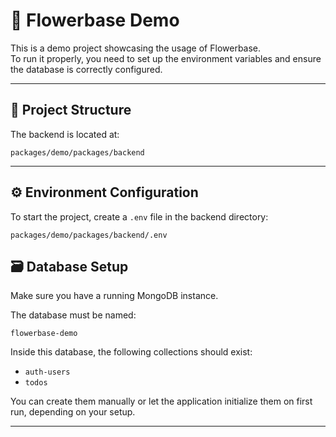# 🌸 Flowerbase Demo

This is a demo project showcasing the usage of Flowerbase.  
To run it properly, you need to set up the environment variables and ensure the database is correctly configured.

---

## 📁 Project Structure

The backend is located at:

`packages/demo/packages/backend`


---

## ⚙️ Environment Configuration

To start the project, create a `.env` file in the backend directory:

`packages/demo/packages/backend/.env`


## 🗃️ Database Setup

Make sure you have a running MongoDB instance.

The database must be named:

`flowerbase-demo`


Inside this database, the following collections should exist:

- `auth-users`
- `todos`

You can create them manually or let the application initialize them on first run, depending on your setup.

---


